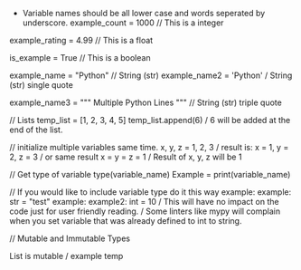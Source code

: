 - Variable names should be all lower case and words seperated by underscore.
example_count = 1000 // This is a integer

example_rating = 4.99 // This is a float

is_example = True // This is a boolean

example_name = "Python" // String (str)
example_name2 = 'Python' / String (str) single quote


example_name3 = """
Multiple
Python
Lines
""" // String (str) triple quote

// Lists
temp_list = [1, 2, 3, 4, 5]
temp_list.append(6) / 6 will be added at the end of the list.

// initialize multiple variables same time.
x, y, z = 1, 2, 3
/ result is: x = 1, y = 2, z = 3
/ or same result
x = y = z = 1
/ Result of x, y, z will be 1

// Get type of variable
type(variable_name)
Example = print(variable_name)

// If you would like to include variable type do it this way
example: example: str = "test"
example: example2: int = 10
/ This will have no impact on the code just for user friendly reading.
/ Some linters like mypy will complain when you set variable that was already defined to int to string.

// Mutable and Immutable Types

List is mutable / example temp
